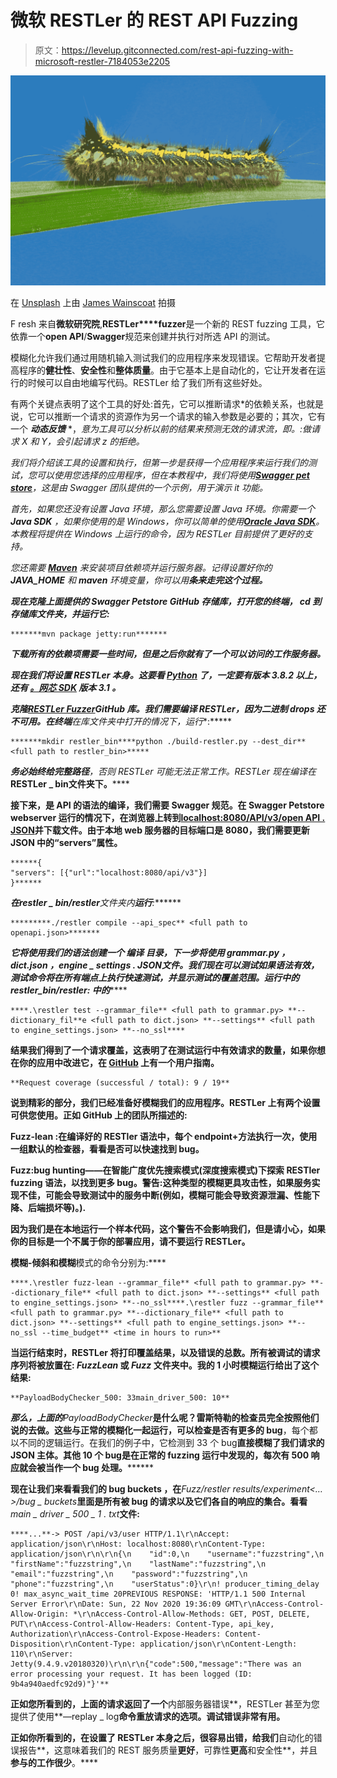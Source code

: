 # 微软 RESTLer 的 REST API Fuzzing

> 原文：<https://levelup.gitconnected.com/rest-api-fuzzing-with-microsoft-restler-7184053e2205>

![](img/e4db31ad5ea62c222a6745d449cc6021.png)

在 [Unsplash](https://unsplash.com?utm_source=medium&utm_medium=referral) 上由 [James Wainscoat](https://unsplash.com/@tumbao1949?utm_source=medium&utm_medium=referral) 拍摄

F resh 来自**微软研究院**,**RESTLer****fuzzer**是一个新的 REST fuzzing 工具，它依靠一个**open API**/**Swagger**规范来创建并执行对所选 API 的测试。

模糊化允许我们通过用随机输入测试我们的应用程序来发现错误。它帮助开发者提高程序的**健壮性**、**安全性**和**整体质量**。由于它基本上是自动化的，它让开发者在运行的时候可以自由地编写代码。RESTLer 给了我们所有这些好处。

有两个关键点表明了这个工具的好处:首先，它可以推断请求*的依赖关系，也就是说，它可以推断一个请求的资源作为另一个请求的输入参数是必要的；其次，它有一个 ***动态反馈*** *，*意为工具可以分析以前的结果来预测无效的请求流，即。:做请求 X 和 Y，会引起请求 z 的拒绝。*

*我们将介绍该工具的设置和执行，但第一步是获得一个应用程序来运行我们的测试，您可以使用您选择的应用程序，但在本教程中，我们将使用[**Swagger pet store**](https://github.com/swagger-api/swagger-petstore)，这是由 Swagger 团队提供的一个示例，用于演示 it 功能。*

*首先，如果您还没有设置 Java 环境，那么您需要设置 Java 环境。你需要一个 **Java SDK** ，如果你使用的是 Windows，你可以简单的使用[**Oracle Java SDK**](https://www.oracle.com/java/technologies/javase/jdk8-readme.html)。本教程将提供在 Windows 上运行的命令，因为 RESTLer 目前提供了更好的支持。*

*您还需要 [**Maven**](https://maven.apache.org/download.cgi) 来安装项目依赖项并运行服务器。记得设置好你的 **JAVA_HOME** 和 **maven** 环境变量，你可以用[](https://mkyong.com/maven/how-to-install-maven-in-windows/)****条来走完这个过程。*****

*****现在克隆上面提供的 **Swagger Petstore** GitHub 存储库，打开您的终端， ***cd*** 到存储库文件夹，并运行它:*****

```
*******mvn package jetty:run*******
```

*****下载所有的依赖项需要一些时间，但是之后你就有了一个可以访问的工作服务器。*****

*****现在我们将设置 **RESTLer** 本身。这要看 [**Python**](https://www.python.org/downloads/) 了，一定要有版本 **3.8.2** 以上，还有 [**。网芯 SDK**](https://dotnet.microsoft.com/download/dotnet-core?utm_source=getdotnetcorecli&utm_medium=referral) 版本 **3.1** 。*****

*****克隆[**RESTLer Fuzzer**](https://github.com/microsoft/restler-fuzzer)GitHub 库。我们需要编译 RESTLer，因为二进制 drops 还不可用。在**终端**在库文件夹**中打开的情况下，运行**:*****

```
*******mkdir restler_bin****python ./build-restler.py --dest_dir** <full path to restler_bin>*****
```

*****务必始终给**完整路径**，否则 RESTLer 可能无法正常工作。RESTLer 现在编译在***RESTLer _ bin****文件夹下。******

******接下来，是 API 的语法的编译，我们需要 **Swagger 规范**。在 Swagger Petstore webserver 运行的情况下，在浏览器上转到[**localhost:8080/API/v3/open API . JSON**](http://localhost:8080/api/v3/openapi.json)并下载文件。由于本地 web 服务器的目标端口是 8080，我们需要更新 JSON 中的“servers”属性。******

```
******{
"servers": [{"url":"localhost:8080/api/v3"}]
}******
```

******在***restler _ bin/restler****文件夹内**运行**:*******

```
*********./restler compile --api_spec** <full path to openapi.json>*******
```

*******它将使用我们的**语法**创建一个 ***编译*** 目录，下一步将使用 ***grammar.py*** ， ***dict.json*** ，***engine _ settings . JSON***文件。我们现在可以**测试**如果语法有效，测试命令将在所有端点上执行快速测试，并显示测试的覆盖范围。**运行**中的 *restler_bin/restler:* 中的***********

```
****.\restler test --grammar_file** <full path to grammar.py> **--dictionary_fil**e <full path to dict.json> **--settings** <full path to engine_settings.json> **--no_ssl****
```

****结果我们得到了一个**请求覆盖**，这表明了在测试运行中有效请求的**数量，如果你想在你的应用中改进它，在 [GitHub](https://github.com/microsoft/restler-fuzzer/blob/6b906d03ac13e12936d6ec6be21e8f5e00d77b8e/docs/user-guide/ImprovingCoverage.md) 上有一个用户指南。******

```
**Request coverage (successful / total): 9 / 19**
```

****说到精彩的部分，我们已经准备好模糊我们的应用程序。RESTLer 上有两个设置可供您使用。正如 GitHub 上的团队所描述的:****

******Fuzz-lean** :在编译好的 RESTler 语法中，每个 endpoint+方法执行一次，使用一组默认的检查器，看看是否可以快速找到 bug。****

******Fuzz**:bug hunting——在智能广度优先搜索模式(深度搜索模式)下探索 RESTler fuzzing 语法，以找到更多 bug。**警告**:这种类型的模糊更具攻击性，如果服务实现不佳，可能会导致测试中的服务中断(例如，模糊可能会导致资源泄漏、性能下降、后端损坏等)。).****

****因为我们是在本地运行一个样本代码，这个警告不会影响我们，但是**请小心**，如果你的目标是一个不属于你的部署应用，请不要运行 RESTLer。****

******模糊-倾斜**和**模糊**模式的命令分别为:****

```
****.\restler fuzz-lean --grammar_file** <full path to grammar.py> **--dictionary_file** <full path to dict.json> **--settings** <full path to engine_settings.json> **--no_ssl****.\restler fuzz --grammar_file** <full path to grammar.py> **--dictionary_file** <full path to dict.json> **--settings** <full path to engine_settings.json> **--no_ssl --time_budget** <time in hours to run>**
```

****当运行结束时，RESTLer 将打印**覆盖结果**，以及错误的总数。所有**被调试的请求序列**将被放置在: ***FuzzLean*** 或 ***Fuzz*** 文件夹中。我的 1 小时模糊运行给出了这个结果:****

```
**PayloadBodyChecker_500: 33main_driver_500: 10**
```

****那么，上面的***PayloadBodyChecker***是什么呢？**雷斯特勒的检查员完全按照他们说的去做。这些**与正常的模糊化一起运行，可以检查是否有更多的 bug**，每个都以不同的逻辑运行。在我们的例子中，它检测到 33 个 bug**直接模糊了我们请求的 **JSON 主体**。其他 **10 个 bug**是在正常的 fuzzing 运行中发现的，每次有 **500** **响应**就会被当作一个 bug 处理。********

**现在让我们来看看我们的 **bug buckets** ，在***Fuzz/restler results/experiment<…>/bug _ buckets***里面是所有被 bug 的请求以及它们各自的响应的集合。看看***main _ driver _ 500 _ 1 . txt***文件:**

```
****...**-> POST /api/v3/user HTTP/1.1\r\nAccept: application/json\r\nHost: localhost:8080\r\nContent-Type: application/json\r\n\r\n{\n    "id":0,\n    "username":"fuzzstring",\n    "firstName":"fuzzstring",\n    "lastName":"fuzzstring",\n    "email":"fuzzstring",\n    "password":"fuzzstring",\n    "phone":"fuzzstring",\n    "userStatus":0}\r\n! producer_timing_delay 0! max_async_wait_time 20PREVIOUS RESPONSE: 'HTTP/1.1 500 Internal Server Error\r\nDate: Sun, 22 Nov 2020 19:36:09 GMT\r\nAccess-Control-Allow-Origin: *\r\nAccess-Control-Allow-Methods: GET, POST, DELETE, PUT\r\nAccess-Control-Allow-Headers: Content-Type, api_key, Authorization\r\nAccess-Control-Expose-Headers: Content-Disposition\r\nContent-Type: application/json\r\nContent-Length: 110\r\nServer: Jetty(9.4.9.v20180320)\r\n\r\n{"code":500,"message":"There was an error processing your request. It has been logged (ID: 9b4a940aedfc92d9)"}'**
```

**正如您所看到的，上面的请求返回了一个**内部服务器错误**，RESTLer 甚至为您提供了使用**—replay _ log<path _ to _ the _ log>**命令重放请求的选项。调试错误非常有用。**

**正如你所看到的，在设置了 **RESTLer** 本身之后，很容易出错，给我们**自动化的错误报告**，这意味着我们的 REST 服务质量**更好**，可靠性**更高**和安全性**，并且**参与的工作很少**。****